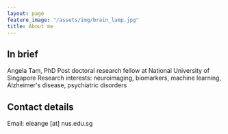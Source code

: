 ```yaml
---
layout: page
feature_image: "/assets/img/brain_lamp.jpg"
title: About me
---
```


## In brief
Angela Tam, PhD
Post doctoral research fellow at National University of Singapore
Research interests: neuroimaging, biomarkers, machine learning, Alzheimer's disease, psychiatric disorders

## Contact details
Email: eleange [at] nus.edu.sg
